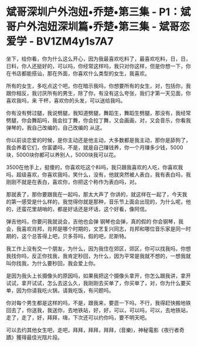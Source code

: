 # 斌哥深圳户外泡妞•乔楚•第三集 - P1：斌哥户外泡妞深圳篇•乔楚•第三集 - 斌哥恋爱学 - BV1ZM4y1s7A7

坐下，给你看，你为什么这么开心，因为我最喜欢吃料了，最喜欢吃料，日，日，日料，你人还挺好的，可以吗，你经常这样吗，我只对你这样，但是你想一下，你在书店都能搭讪，那在外面，你喜欢什么类型的女生，我喜欢。

所有的女生，多吃点这个吧，你在暗示我吗，你想要所有的女生，对，包括你，我跟你相反，我讨厌所有的男生，除了你，有没有这么夸张，我们才第一天见面，你喜欢我吗，来 干杯，喜欢你的头发，可以送给我吗。

你有没有劈过腿，我说劈腿，我知道劈腿，舞蹈生，舞蹈生劈腿，那没有，我经常劈腿，你会舞蹈吗，我会拉丁舞，你会拉丁舞，又会画画，对，又会音乐，你看我弹琴的，我自己改编的，自己改编的 从这。

你以前谈恋爱的时候，是你主动还是他主动，大多数都是我主动，那你是舔狗了，我会养着它们，你富婆吗，不是，就是自己赚钱养，你一个月赚多少钱，5000块，5000块你都可以养别人，5000块我可以花。

3500在他手上，挺傻的，你喜欢吃这个料吗，我只跟我喜欢的人吃，你喜欢我吗，超级喜欢，你喜欢我吗，笑什么，没有，他就突然被人表白，我有表白吗，我刚刚不就是在表白，喜欢你，你把这个称作为表白吗，对。

那就表了，那你要跟我在一起吗，那太大声了 你讲的，就这样在一起了，今天我的第一感受是什么样的，我觉得你就是那种，音乐节上面会出现的，为什么呢，他的，还蛮花里胡哨的，都是好话还是坏话，这个好看，像阿信。

弹吉他吗，你要问我就说会，吉他也会弹 钢琴也会弹，真的假的 你会钢琴，我会，我喜欢肖邦，肖邦是哪个时期的，文艺复兴同志，肖邦和哪位音乐家是同一时期的，这个总答得上吧，贝多芬吗，假的吧，尼斯特。

我工作上没有交一个朋友，为什么，因为我住在郊区，郊区，你可以找我吗，你想我找你吗，反正你找我，我肯定秒回，为什么，因为平常是我就不想的，一想我就叫你找我，为什么要秒回，我会爱上你。

是因为我头上长摄像头的原因吗，如果我把这个摄像头拿开，你怎么跟我讲，拿开试试，拿开试试，怎么去这么久，我刚刚去买单了，你买单了，对，你为什么要买单，因为你请我吃火锅，请我吃饭，有问题吗。

你对每个男生都是这样的吗，不是，跟我来，要逛一下吗，不行，我得赶快搬地铁回去了，你送我，我送你，去地铁站，好，好，可以，可以吗，可以，去地铁站，走了，走了，好，拜拜，嗨，下次还可以约你吗，要不明天吧。

可以去约其他女生吧，走吧，拜拜，拜拜，拜拜，(音樂)，神秘電影《夜行者奇蹟》獲得最佳光陰片段。